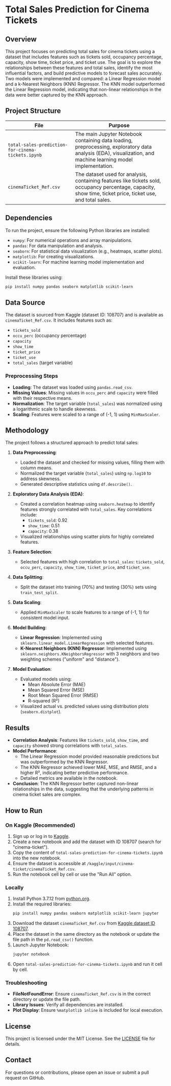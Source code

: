 # Total Sales Prediction for Cinema Tickets

## Overview
This project focuses on predicting total sales for cinema tickets using a dataset that includes features such as tickets sold, occupancy percentage, capacity, show time, ticket price, and ticket use. The goal is to explore the relationships between these features and total sales, identify the most influential factors, and build predictive models to forecast sales accurately. Two models were implemented and compared: a Linear Regression model and a k-Nearest Neighbors (KNN) Regressor. The KNN model outperformed the Linear Regression model, indicating that non-linear relationships in the data were better captured by the KNN approach.

## Project Structure
| File | Purpose |
|------|---------|
| `total-sales-prediction-for-cinema-tickets.ipynb` | The main Jupyter Notebook containing data loading, preprocessing, exploratory data analysis (EDA), visualization, and machine learning model implementation. |
| `cinemaTicket_Ref.csv` | The dataset used for analysis, containing features like tickets sold, occupancy percentage, capacity, show time, ticket price, ticket use, and total sales. |

## Dependencies
To run the project, ensure the following Python libraries are installed:
- `numpy`: For numerical operations and array manipulations.
- `pandas`: For data manipulation and analysis.
- `seaborn`: For statistical data visualization (e.g., heatmaps, scatter plots).
- `matplotlib`: For creating visualizations.
- `scikit-learn`: For machine learning model implementation and evaluation.

Install these libraries using:
```bash
pip install numpy pandas seaborn matplotlib scikit-learn
```

## Data Source
The dataset is sourced from Kaggle (dataset ID: 108707) and is available as `cinemaTicket_Ref.csv`. It includes features such as:
- `tickets_sold`
- `occu_perc` (occupancy percentage)
- `capacity`
- `show_time`
- `ticket_price`
- `ticket_use`
- `total_sales` (target variable)

### Preprocessing Steps
- **Loading**: The dataset was loaded using `pandas.read_csv`.
- **Missing Values**: Missing values in `occu_perc` and `capacity` were filled with their respective means.
- **Normalization**: The target variable (`total_sales`) was normalized using a logarithmic scale to handle skewness.
- **Scaling**: Features were scaled to a range of (-1, 1) using `MinMaxScaler`.

## Methodology
The project follows a structured approach to predict total sales:

1. **Data Preprocessing**:
   - Loaded the dataset and checked for missing values, filling them with column means.
   - Normalized the target variable (`total_sales`) using `np.log10` to address skewness.
   - Generated descriptive statistics using `df.describe()`.

2. **Exploratory Data Analysis (EDA)**:
   - Created a correlation heatmap using `seaborn.heatmap` to identify features strongly correlated with `total_sales`. Key correlations include:
     - `tickets_sold`: 0.92
     - `show_time`: 0.51
     - `capacity`: 0.38
   - Visualized relationships using scatter plots for highly correlated features.

3. **Feature Selection**:
   - Selected features with high correlation to `total_sales`: `tickets_sold`, `occu_perc`, `capacity`, `show_time`, `ticket_price`, and `ticket_use`.

4. **Data Splitting**:
   - Split the dataset into training (70%) and testing (30%) sets using `train_test_split`.

5. **Data Scaling**:
   - Applied `MinMaxScaler` to scale features to a range of (-1, 1) for consistent model input.

6. **Model Building**:
   - **Linear Regression**: Implemented using `sklearn.linear_model.LinearRegression` with selected features.
   - **K-Nearest Neighbors (KNN) Regressor**: Implemented using `sklearn.neighbors.KNeighborsRegressor` with 3 neighbors and two weighting schemes ("uniform" and "distance").

7. **Model Evaluation**:
   - Evaluated models using:
     - Mean Absolute Error (MAE)
     - Mean Squared Error (MSE)
     - Root Mean Squared Error (RMSE)
     - R-squared (R²)
   - Visualized actual vs. predicted values using distribution plots (`seaborn.distplot`).

## Results
- **Correlation Analysis**: Features like `tickets_sold`, `show_time`, and `capacity` showed strong correlations with `total_sales`.
- **Model Performance**:
  - The Linear Regression model provided reasonable predictions but was outperformed by the KNN Regressor.
  - The KNN Regressor achieved lower MAE, MSE, and RMSE, and a higher R², indicating better predictive performance.
  - Detailed metrics are available in the notebook.
- **Conclusion**: The KNN Regressor better captured non-linear relationships in the data, suggesting that the underlying patterns in cinema ticket sales are complex.

## How to Run

### On Kaggle (Recommended)
1. Sign up or log in to [Kaggle](https://www.kaggle.com).
2. Create a new notebook and add the dataset with ID 108707 (search for "cinema-ticket").
3. Copy the content of `total-sales-prediction-for-cinema-tickets.ipynb` into the new notebook.
4. Ensure the dataset is accessible at `/kaggle/input/cinema-ticket/cinemaTicket_Ref.csv`.
5. Run the notebook cell by cell or use the "Run All" option.

### Locally
1. Install Python 3.7.12 from [python.org](https://www.python.org/downloads/release/python-3712/).
2. Install the required libraries:
   ```bash
   pip install numpy pandas seaborn matplotlib scikit-learn jupyter
   ```
3. Download the dataset `cinemaTicket_Ref.csv` from [Kaggle dataset ID 108707](https://www.kaggle.com/datasets/108707).
4. Place the dataset in the same directory as the notebook or update the file path in the `pd.read_csv()` function.
5. Launch Jupyter Notebook:
   ```bash
   jupyter notebook
   ```
6. Open `total-sales-prediction-for-cinema-tickets.ipynb` and run it cell by cell.

### Troubleshooting
- **FileNotFoundError**: Ensure `cinemaTicket_Ref.csv` is in the correct directory or update the file path.
- **Library Issues**: Verify all dependencies are installed.
- **Plot Display**: Ensure `%matplotlib inline` is included for local execution.

## License
This project is licensed under the MIT License. See the [LICENSE](LICENSE) file for details.

## Contact
For questions or contributions, please open an issue or submit a pull request on GitHub.